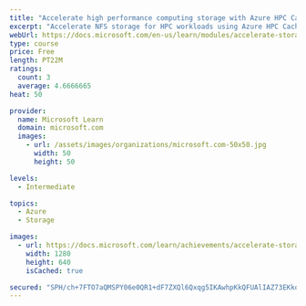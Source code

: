 ```yaml
---
title: "Accelerate high performance computing storage with Azure HPC Cache"
excerpt: "Accelerate NFS storage for HPC workloads using Azure HPC Cache."
webUrl: https://docs.microsoft.com/en-us/learn/modules/accelerate-storage-with-hpc-cache/
type: course
price: Free
length: PT22M
ratings:
  count: 3
  average: 4.6666665
heat: 50

provider:
  name: Microsoft Learn
  domain: microsoft.com
  images:
    - url: /assets/images/organizations/microsoft.com-50x50.jpg
      width: 50
      height: 50

levels:
  - Intermediate

topics:
  - Azure
  - Storage

images:
  - url: https://docs.microsoft.com/learn/achievements/accelerate-storage-with-hpc-cache-social.png
    width: 1280
    height: 640
    isCached: true

secured: "SPH/ch+7FTO7aQMSPY06e0QR1+dF7ZXQl6Qxqg5IKAwhpKkQFUAlIAZ73EKkoGel/ghVwUZCuNKZ2RFURrrgFbtxfKz6lzcVKX7nvgL3w3dTkB2qwmrf7dMjTiX3Z3JuB4q0w8QmjxWxOTxuaY1q00qeCJp76nGSGBp8v3Lp25mTzS701djrAwX9rZQ1l6tV1qMZBxE2m1QQa4Rh9FiCB8h/qOfl2O34WGF1PMuIOKIQmiEHluF9MCtZFs5U+SGfYq5/mm2c9qjreJxNc9hjswyskmtqflx2w31FP9lJcTW3xf9RGVT30P8+IATozVW1Le6/Bxe+dMb5QxPKaezk+qe3EH7JCe114u/mblaPK+z3PBBDWkksdWZQR+bIYR8NT1PbRCRLvyfSmPw0l9aPa7GcSw+53V8wOpjQYFtbZ1A=;asJ9F4ccG6vngdsuwCmGHA=="
---
```


